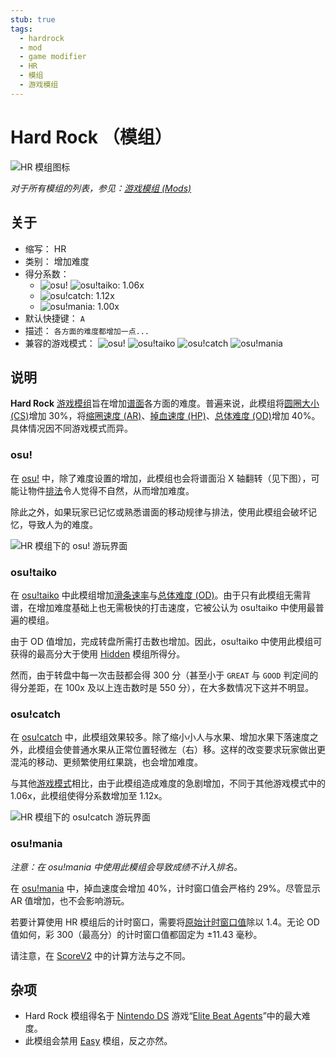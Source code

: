 ```yaml
---
stub: true
tags:
  - hardrock
  - mod
  - game modifier
  - HR
  - 模组
  - 游戏模组
---
```


# Hard Rock （模组）

![HR 模组图标](/wiki/shared/mods/HR.png "Hard Rock (HR) 模组图标")

*对于所有模组的列表，参见：[游戏模组 (Mods)](/wiki/Game_modifier)*

## 关于

- 缩写： HR
- 类别： 增加难度
- 得分系数：
  - ![][osu!] ![][osu!taiko]: 1.06x
  - ![][osu!catch]: 1.12x
  - ![][osu!mania]: 1.00x
- 默认快捷键： `A`
- 描述： `各方面的难度都增加一点...`
- 兼容的游戏模式： ![][osu!] ![][osu!taiko] ![][osu!catch] ![][osu!mania]

## 说明

**Hard Rock** [游戏模组](/wiki/Game_modifier)旨在增加[谱面](/wiki/Beatmap)各方面的难度。普遍来说，此模组将[圆圈大小 (CS)](/wiki/Beatmap_Editor/Song_Setup#circle-size)增加 30%，将[缩圈速度 (AR)](/wiki/Beatmapping/Approach_rate)、[掉血速度 (HP)](/wiki/Beatmapping/Health_drain)、[总体难度 (OD)](/wiki/Beatmap_Editor/Song_Setup#overall-difficulty)增加 40%。具体情况因不同游戏模式而异。

### osu!

在 [osu!](/wiki/Game_mode/osu!) 中，除了难度设置的增加，此模组也会将谱面沿 X 轴翻转（见下图），可能让物件[排法](/wiki/Beatmap/Pattern)令人觉得不自然，从而增加难度。

除此之外，如果玩家已记忆或熟悉谱面的移动规律与排法，使用此模组会破坏记忆，导致人为的难度。

![HR 模组下的 osu! 游玩界面](img/HR-comparison-osu.jpg "osu! 中正常游玩（左图）与启用 Hard Rock 模组（右图）的比较")

### osu!taiko

在 [osu!taiko](/wiki/Game_mode/osu!taiko) 中此模组增加[滑条速率](/wiki/Hit_object/Slider_velocity)与[总体难度 (OD)](/wiki/Beatmapping/Overall_difficulty)。由于只有此模组无需背谱，在增加难度基础上也无需极快的打击速度，它被公认为 osu!taiko 中使用最普遍的模组。

由于 OD 值增加，完成转盘所需打击数也增加。因此，osu!taiko 中使用此模组可获得的最高分大于使用 [Hidden](/wiki/Game_modifier/Hidden) 模组所得分。

然而，由于转盘中每一次击鼓都会得 300 分（甚至小于 `GREAT` 与 `GOOD` 判定间的得分差距，在 100x 及以上连击数时是 550 分），在大多数情况下这并不明显。

### osu!catch

在 [osu!catch](/wiki/Game_mode/osu!catch) 中，此模组效果较多。除了缩小小人与水果、增加水果下落速度之外，此模组会使普通水果从正常位置轻微左（右）移。这样的改变要求玩家做出更混沌的移动、更频繁使用红果跳，也会增加难度。

与其他[游戏模式](/wiki/Game_mode)相比，由于此模组造成难度的急剧增加，不同于其他游戏模式中的 1.06x，此模组使得分系数增加至 1.12x。

![HR 模组下的 osu!catch 游玩界面](img/HR-comparison-catch.jpg "osu!catch 中正常游玩（左图）与启用 Hard Rock 模组（右图）的比较")

### osu!mania

*注意：在 osu!mania 中使用此模组会导致成绩不计入排名。*

在 [osu!mania](/wiki/Game_mode/osu!mania) 中，掉血速度会增加 40%，计时窗口值会严格约 29%。尽管显示 AR 值增加，也不会影响游玩。

若要计算使用 HR 模组后的计时窗口，需要将[原始计时窗口值](/wiki/Beatmapping/Overall_difficulty)除以 1.4。无论 OD 值如何，彩 300（最高分）的计时窗口值都固定为 ±11.43 毫秒。

请注意，在 [ScoreV2](/wiki/Game_modifier/ScoreV2) 中的计算方法与之不同。

## 杂项

- Hard Rock 模组得名于 [Nintendo DS](https://en.wikipedia.org/wiki/Nintendo_DS) 游戏“[Elite Beat Agents](/wiki/iNiS_games)”中的最大难度。
- 此模组会禁用 [Easy](/wiki/Game_modifier/Easy) 模组，反之亦然。

[osu!]: /wiki/shared/mode/osu.png "osu!"
[osu!taiko]: /wiki/shared/mode/taiko.png "osu!taiko"
[osu!catch]: /wiki/shared/mode/catch.png "osu!catch"
[osu!mania]: /wiki/shared/mode/mania.png "osu!mania"
